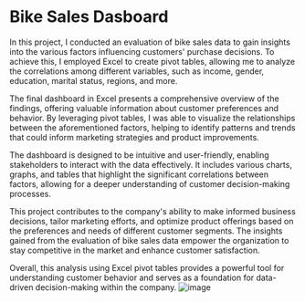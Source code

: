 # Bike Sales Dasboard
In this project, I conducted an evaluation of bike sales data to gain insights into the various factors influencing customers' purchase decisions. To achieve this, I employed Excel to create pivot tables, allowing me to analyze the correlations among different variables, such as income, gender, education, marital status, regions, and more.

The final dashboard in Excel presents a comprehensive overview of the findings, offering valuable information about customer preferences and behavior. By leveraging pivot tables, I was able to visualize the relationships between the aforementioned factors, helping to identify patterns and trends that could inform marketing strategies and product improvements.

The dashboard is designed to be intuitive and user-friendly, enabling stakeholders to interact with the data effectively. It includes various charts, graphs, and tables that highlight the significant correlations between factors, allowing for a deeper understanding of customer decision-making processes.

This project contributes to the company's ability to make informed business decisions, tailor marketing efforts, and optimize product offerings based on the preferences and needs of different customer segments. The insights gained from the evaluation of bike sales data empower the organization to stay competitive in the market and enhance customer satisfaction.

Overall, this analysis using Excel pivot tables provides a powerful tool for understanding customer behavior and serves as a foundation for data-driven decision-making within the company.
![image](https://github.com/behlulcoban/Bike-Sales-Dasboard/assets/94908064/9f66d4ae-289d-4fcc-a3d4-bf201f5a34ae)



